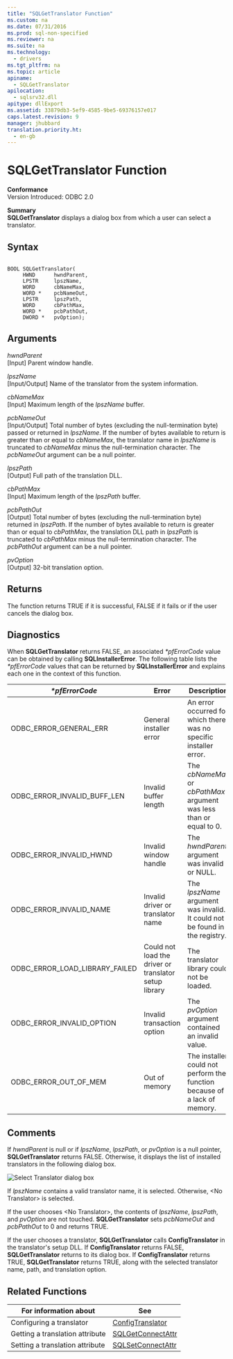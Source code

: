 ```yaml
---
title: "SQLGetTranslator Function"
ms.custom: na
ms.date: 07/31/2016
ms.prod: sql-non-specified
ms.reviewer: na
ms.suite: na
ms.technology: 
  - drivers
ms.tgt_pltfrm: na
ms.topic: article
apiname: 
  - SQLGetTranslator
apilocation: 
  - sqlsrv32.dll
apitype: dllExport
ms.assetid: 33879db3-5ef9-4585-9be5-69376157e017
caps.latest.revision: 9
manager: jhubbard
translation.priority.ht: 
  - en-gb
---
```

# SQLGetTranslator Function
**Conformance**  
 Version Introduced: ODBC 2.0  
  
 **Summary**  
 **SQLGetTranslator** displays a dialog box from which a user can select a translator.  
  
## Syntax  
  
```  
  
BOOL SQLGetTranslator(  
     HWND      hwndParent,  
     LPSTR     lpszName,  
     WORD      cbNameMax,  
     WORD *    pcbNameOut,  
     LPSTR     lpszPath,  
     WORD      cbPathMax,  
     WORD *    pcbPathOut,  
     DWORD *   pvOption);  
```  
  
## Arguments  
 *hwndParent*  
 [Input] Parent window handle.  
  
 *lpszName*  
 [Input/Output] Name of the translator from the system information.  
  
 *cbNameMax*  
 [Input] Maximum length of the *lpszName* buffer.  
  
 *pcbNameOut*  
 [Input/Output] Total number of bytes (excluding the null-termination byte) passed or returned in *lpszName*. If the number of bytes available to return is greater than or equal to *cbNameMax*, the translator name in *lpszName* is truncated to *cbNameMax* minus the null-termination character. The *pcbNameOut* argument can be a null pointer.  
  
 *lpszPath*  
 [Output] Full path of the translation DLL.  
  
 *cbPathMax*  
 [Input] Maximum length of the *lpszPath* buffer.  
  
 *pcbPathOut*  
 [Output] Total number of bytes (excluding the null-termination byte) returned in *lpszPath*. If the number of bytes available to return is greater than or equal to *cbPathMax*, the translation DLL path in *lpszPath* is truncated to *cbPathMax* minus the null-termination character. The *pcbPathOut* argument can be a null pointer.  
  
 *pvOption*  
 [Output] 32-bit translation option.  
  
## Returns  
 The function returns TRUE if it is successful, FALSE if it fails or if the user cancels the dialog box.  
  
## Diagnostics  
 When **SQLGetTranslator** returns FALSE, an associated *\*pfErrorCode* value can be obtained by calling **SQLInstallerError**. The following table lists the *\*pfErrorCode* values that can be returned by **SQLInstallerError** and explains each one in the context of this function.  
  
|*\*pfErrorCode*|Error|Description|  
|---------------------|-----------|-----------------|  
|ODBC_ERROR_GENERAL_ERR|General installer error|An error occurred for which there was no specific installer error.|  
|ODBC_ERROR_INVALID_BUFF_LEN|Invalid buffer length|The *cbNameMax* or *cbPathMax* argument was less than or equal to 0.|  
|ODBC_ERROR_INVALID_HWND|Invalid window handle|The *hwndParent* argument was invalid or NULL.|  
|ODBC_ERROR_INVALID_NAME|Invalid driver or translator name|The *lpszName* argument was invalid. It could not be found in the registry.|  
|ODBC_ERROR_LOAD_LIBRARY_FAILED|Could not load the driver or translator  setup library|The translator library could not be loaded.|  
|ODBC_ERROR_INVALID_OPTION|Invalid transaction option|The *pvOption* argument contained an invalid value.|  
|ODBC_ERROR_OUT_OF_MEM|Out of memory|The installer could not perform the function because of a lack of memory.|  
  
## Comments  
 If *hwndParent* is null or if *lpszName*, *lpszPath*, or *pvOption* is a null pointer, **SQLGetTranslator** returns FALSE. Otherwise, it displays the list of installed translators in the following dialog box.  
  
 ![Select Translator dialog box](../content/media/CH23J.gif "CH23J")  
  
 If *lpszName* contains a valid translator name, it is selected. Otherwise, <No Translator\> is selected.  
  
 If the user chooses <No Translator\>, the contents of *lpszName*, *lpszPath*, and *pvOption* are not touched. **SQLGetTranslator** sets *pcbNameOut* and *pcbPathOut* to 0 and returns TRUE.  
  
 If the user chooses a translator, **SQLGetTranslator** calls **ConfigTranslator** in the translator's setup DLL. If **ConfigTranslator** returns FALSE, **SQLGetTranslator** returns to its dialog box. If **ConfigTranslator** returns TRUE, **SQLGetTranslator** returns TRUE, along with the selected translator name, path, and translation option.  
  
## Related Functions  
  
|For information about|See|  
|---------------------------|---------|  
|Configuring a translator|[ConfigTranslator](../content/ConfigTranslator-Function.md)|  
|Getting a translation attribute|[SQLGetConnectAttr](../content/SQLGetConnectAttr-Function.md)|  
|Setting a translation attribute|[SQLSetConnectAttr](../content/SQLSetConnectAttr-Function.md)|